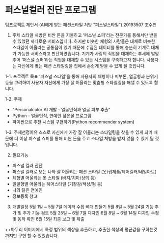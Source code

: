 # 퍼스널컬러 진단 프로그램

텀프로젝트 제안서
(AI에게 받는 패션스타일 처방 “퍼스널스타일”)
20193507 조수연



1. 주제
스타일 처방은 비싼 돈을 지불하고 ‘퍼스널 쇼퍼’라는 전문가를 통해서만 받을 수 있었던 까다로운 서비스입니다. 하지만 비슷한 체형의 사람들은 대체로 비슷한 스타일이 어울리는 공통점이 있기 때문에 수집된 데이터를 통해 충분히 기계로 대체가 가능한 서비스라고 판단하였습니다. 
기계가 사람의 직업을 대체하는 추세에 발맞추어 ‘퍼스널 쇼퍼’라는 직업을 대체할 수 있는 시스템을 구축하고자 합니다. 사용자는 자신에게 맞는 패션 스타일링을 집에서 손쉽게 받을 수 있게 될 것입니다.


1-1. 프로젝트 목표
‘퍼스널 스타일’을 통해 사용자의 체형이나 피부톤, 얼굴형과 분위기 등을 고려하여 사용자 자신에게 가장 잘 어울리는 맞춤형 스타일링을 해낼 수 있도록 합니다.


1-2. 주제
- "Personalcolor AI 개발 - 얼굴인식과 얼굴 피부 추출"
- Python - 얼굴인식, 연예인 닮은꼴 프로그램
- 파이썬으로 추천 시스템 구현하기(Python recommender system)


1-3. 주제선정이유
스스로 자신에게 가장 잘 어울리는 스타일링을 찾을 수 있게 되기 때문에 더 이상 퍼스널 쇼퍼를 통해 비싼 돈을 주고 스타일 처방을 받지 않을 수 있게 될 것입니다.



2. 필요기능
- 퍼스널 컬러 진단
- 퍼스널 컬러로 보는 나와 잘 어울리는 패션 스타일 (옷/립제품/헤어컬러/네일아트)
- 체형별 어울리는 옷 스타일 (바지/치마/상의 등)
- 얼굴형별 어울리는 헤어스타일 (기장감/색상/펌 등)
- 나와 닮은 연예인
- 정보등록 창고   



3. 개발일정
5월 1일 ~ 5월 7일 데이터 수집 뼈대 만들기
5월 8일 ~ 5월 24일 기능 추가 및 추가 기능 검토
5월 25일 ~ 6월 7일 디자인
6월 8일 ~ 6월 14일 디자인 수정 및 동작 확인 
6월 15일 최종 보고 및 제출




++마무리
이미지에서 특정 범위의 색상을 추출하고, 추출한 색상의 평균값을 구하는것 까지만 구현 할 수 있었습니다.
